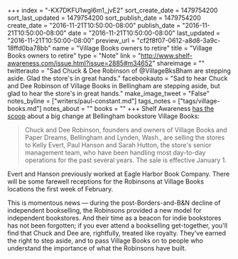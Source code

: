 +++
index = "-KX7DKFU1wgI6m1_jvE2"
sort_create_date = 1479754200
sort_last_updated = 1479754200
sort_publish_date = 1479754200
create_date = "2016-11-21T10:50:00-08:00"
publish_date = "2016-11-21T10:50:00-08:00"
date = "2016-11-21T10:50:00-08:00"
last_updated = "2016-11-21T10:50:00-08:00"
preview_url = "cf2f8f07-0612-a8d8-3a9c-18ffd0ba78bb"
name = "Village Books owners to retire"
title = "Village Books owners to retire"
type = "Note"
link = "http://www.shelf-awareness.com/issue.html?issue=2885#m34652"
shareimage = ""
twitterauto = "Sad Chuck & Dee Robinson of @VillageBksBham are stepping aside. Glad the store's in great hands."
facebookauto = "Sad to hear Chuck and Dee Robinson of Village Books in Bellingham are stepping aside, but glad to hear the store's in great hands."
make_image_tweet = "False"
notes_byline = ["writers/paul-constant.md"]
tags_notes = ["tags/village-books.md"]
notes_about = ""
books = ""
+++
Shelf Awareness [has the scoop](http://www.shelf-awareness.com/issue.html?issue=2885#m34652) about a big change at Bellingham bookstore Village Books:

<blockquote>Chuck and Dee Robinson, founders and owners of Village Books and Paper Dreams, Bellingham and Lynden, Wash., are selling the stores to Kelly Evert, Paul Hanson and Sarah Hutton, the store's senior management team, who have been handling most day-to-day operations for the past several years. The sale is effective January 1.</blockquote>

Evert and Hanson previously worked at Eagle Harbor Book Company. There will be some farewell receptions for the Robinsons at Village Books locations the first week of February.

This is momentous news — during the post-Borders-and-B&N decline of independent bookselling, the Robinsons provided a new model for independent bookstores. And their time as a beacon for indie bookstores has not been forgotten; if you ever attend a bookselling get-together, you'll find that Chuck and Dee are, rightfully, treated like royalty. They've earned the right to step aside, and to pass Village Books on to people who understand the importance of what the Robinsons have built.